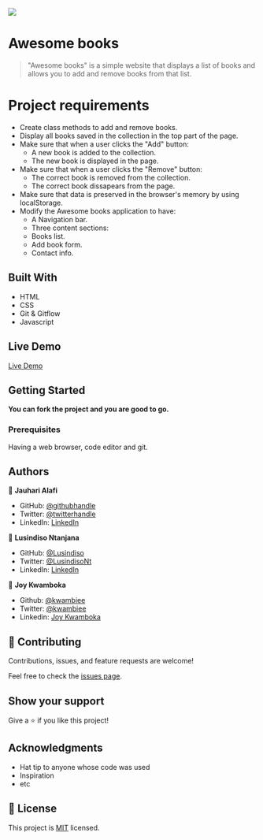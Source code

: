 ![](https://img.shields.io/badge/Microverse-blueviolet)

# Awesome books

> "Awesome books" is a simple website that displays a list of books and allows you to add and remove books from that list.

# Project requirements

- Create class methods to add and remove books.
- Display all books saved in the collection in the top part of the page.
- Make sure that when a user clicks the "Add" button:
     - A new book is added to the collection.
     - The new book is displayed in the page. 
- Make sure that when a user clicks the "Remove" button:
     - The correct book is removed from the collection.
     - The correct book dissapears from the page.
- Make sure that data is preserved in the browser's memory by using localStorage.
- Modify the Awesome books application to have:
     - A Navigation bar.
     - Three content sections:
     - Books list.
     - Add book form.
     - Contact info.



## Built With

- HTML
- CSS
- Git & Gitflow
- Javascript

## Live Demo

[Live Demo](https://jaujau088.github.io/awesome-books-luci-jau-joy/)


## Getting Started

**You can fork the project and you are good to go.**

### Prerequisites
Having a web browser, code editor and git.

## Authors

👤 **Jauhari Alafi**

- GitHub: [@githubhandle](https://github.com/JauJau088)
- Twitter: [@twitterhandle](https://twitter.com/jaujauj)
- LinkedIn: [LinkedIn](https://linkedin.com/in/jauhari-alafi-7295b821a/)

👤 **Lusindiso Ntanjana**

- GitHub: [@Lusindiso](https://github.com/Lusindiso)
- Twitter: [@LusindisoNt](https://twitter.com/LusindisoNt)
- LinkedIn: [LinkedIn](https://www.linkedin.com/in/lusindisontanjana/)

👤 **Joy Kwamboka**

- Github: [@kwambiee](https://github.com/kwambiee)
- Twitter: [@kwambiee](https://twitter.com/kwambiee)
- Linkedin: [Joy Kwamboka](https://www.linkedin.com/in/joy-kwamboka)

## 🤝 Contributing

Contributions, issues, and feature requests are welcome!

Feel free to check the [issues page](../../issues/).

## Show your support

Give a ⭐️ if you like this project!

## Acknowledgments

- Hat tip to anyone whose code was used
- Inspiration
- etc

## 📝 License

This project is [MIT](./MIT.md) licensed.
